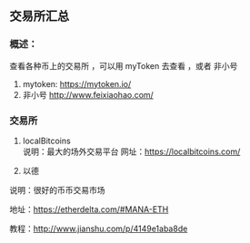 ## 交易所汇总

### 概述：
查看各种币上的交易所  ，可以用 myToken  去查看 ，或者 非小号 

1. mytoken:  https://mytoken.io/  
2. 非小号 http://www.feixiaohao.com/

### 交易所

1. localBitcoins  
  说明：最大的场外交易平台
  网址：https://localbitcoins.com/


2. 以德 

 说明：很好的币币交易市场
   
 地址：https://etherdelta.com/#MANA-ETH
   
 教程：http://www.jianshu.com/p/4149e1aba8de